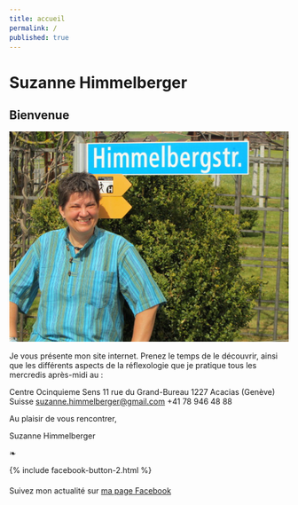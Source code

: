 ```yaml
---
title: accueil
permalink: /
published: true
---
```


# Suzanne Himmelberger

## Bienvenue

![](./images/suzanne.jpg)

Je vous présente mon site internet. Prenez le temps de le découvrir, ainsi que les différents aspects de la réflexologie que je pratique tous les mercredis après-midi au :

Centre Ocinquieme Sens
11 rue du Grand-Bureau
1227 Acacias (Genève)
Suisse
[suzanne.himmelberger@gmail.com](mailto:suzanne.himmelberger@gmail.com)
<i class="fa fa-mobile"></i> +41 78 946 48 88

Au plaisir de vous rencontrer,

Suzanne Himmelberger

❧

{% include facebook-button-2.html %}

<div style="margin-top: 20px" />

Suivez mon actualité sur
[ma page Facebook <i class="fa fa-facebook-official"></i>](https://www.facebook.com/R%C3%A9flexologie-Suzanne-Himmelberger-519481181567251/?fref=ts)
